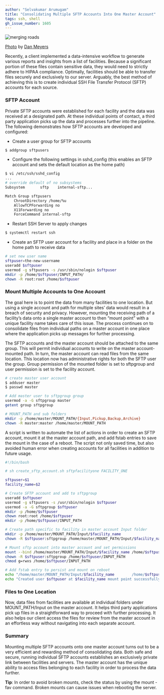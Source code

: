 ```yaml
---
author: "Selvakumar Arumugam"
title: "Consolidating Multiple SFTP Accounts Into One Master Account"
tags: ssh, shell
gh_issue_number: 1605
---
```


<img src="/blog/2020/03/16/consolidating-multiple-sftp-accounts/image-0.jpg" alt="merging roads" />

[Photo](https://unsplash.com/photos/kzSNNqqS3Qs) by [Dan Meyers](https://unsplash.com/@dmey503)

Recently, a client implemented a data-intensive workflow to generate various reports and insights from a list of facilities. Because a significant portion of these files contain sensitive data, they would need to strictly adhere to HIPAA compliance. Optimally, facilities should be able to transfer files securely and exclusively to our server. Arguably, the best method of achieving this is to create individual SSH File Transfer Protocol (SFTP) accounts for each source.

### SFTP Account

Private SFTP accounts were established for each facility and the data was received at a designated path. At these individual points of contact, a third party application picks up the data and processes further into the pipeline. The following demonstrates how SFTP accounts are developed and configured:

* Create a user group for SFTP accounts

```bash
$ addgroup sftpusers
```

* Configure the following settings in sshd_config (this enables an SFTP account and sets the default location as the home path)

```bash
$ vi /etc/ssh/sshd_config
...
# override default of no subsystems
Subsystem       sftp    internal-sftp...

Match Group sftpusers
    ChrootDirectory /home/%u
    AllowTCPForwarding no
    X11Forwarding no
    ForceCommand internal-sftp
```

* Restart SSH Server to apply changes

```bash
$ systemctl restart ssh
```

* Create an SFTP user account for a facility and place in a folder on the home path to receive data

```bash
# set new user name
sftpuser=the-new-username
useradd $sftpuser
usermod -g sftpusers -s /usr/sbin/nologin $sftpuser
mkdir -p /home/$sftpuser/INPUT_PATH/
chown -R root:root /home/$sftpuser
```

### Mount Multiple Accounts to One Account

The goal here is to point the data from many facilities to one location. But using a single account and path for multiple sites’ data would result in a breach of security and privacy. However, mounting the receiving path of a facility’s data onto a single master account to then “mount point” with a unique facility name takes care of this issue. The process continues on to consolidate files from individual paths on a master account in one place where the application picks up messages for further processing.

The SFTP accounts and the master account should be attached to the same group. This will permit individual accounts to write on the master account-mounted path. In turn, the master account can read files from the same location. This location now has administrative rights for both the SFTP user the group. Group permission of the mounted folder is set to sftpgroup and user permission is set to the facility account.

```bash
# create master user account
$ adduser master
$ passwd master

# Add master user to sftpgroup group
usermod -a -G sftpgroup master
getent group sftpgroup

# MOUNT_PATH and sub folders
mkdir -p /home/master/MOUNT_PATH/{Input,Pickup,Backup,Archive}
chown -R master:master /home/master/MOUNT_PATH
```

A script is written to automate the list of actions in order to create an SFTP account, mount it at the master account path, and add fstab entries to save the mount in the case of a reboot. The script not only saved time, but also avoided human error when creating accounts for all facilities in addition to future usage.

```bash
#!/bin/bash

# sh create_sftp_account.sh sftpfacilityone FACILITY_ONE

sftpuser=$1
facility_name=$2

# Create SFTP account and add to sftpgroup 
useradd $sftpuser
usermod -g sftpusers -s /usr/sbin/nologin $sftpuser
usermod -a -G sftpgroup $sftpuser
mkdir -p /home/$sftpuser
chown root:root /home/$sftpuser
mkdir -p /home/$sftpuser/INPUT_PATH

# Create path specific to facility in master account Input folder
mkdir -p /home/master/MOUNT_PATH/Input/$facility_name
chown -R $sftpuser:sftpgroup /home/master/MOUNT_PATH/Input/$facility_name

# Mount sftp account into master account and set permissions
mount --bind /home/master/MOUNT_PATH/Input/$facility_name /home/$sftpuser/INPUT_PATH
chown -R $sftpuser:sftpgroup /home/$sftpuser/INPUT_PATH
chmod g=rwxs /home/$sftpuser/INPUT_PATH

# Add fstab entry to persist and mount on reboot
echo "/home/master/MOUNT_PATH/Input/$facility_name        /home/$sftpuser/INPUT_PATH        none        bind        0        0" >> /etc/fstab
echo "Created user $sftpuser at $facility_name mount point successfully"
```

### Files to One Location

Now, data files from facilities are available at individual folders under MOUNT_PATH/Input on the master account. It helps third party applications pick up files in a straightforward way to proceed with further processing. It also helps our client access the files for review from the master account in an effortless way without navigating into each separate account.

### Summary
Mounting multiple SFTP accounts onto one master account turns out to be a very efficient and rewarding method of consolidating data. Both safe and secure, running individual SFTP accounts establishes an exclusively private link between facilities and servers. The master account has the unique ability to access files belonging to each facility in order to process the data further. 

**Tip**: In order to avoid broken mounts, check the status by using the mount -fav command. Broken mounts can cause issues when rebooting the server.
